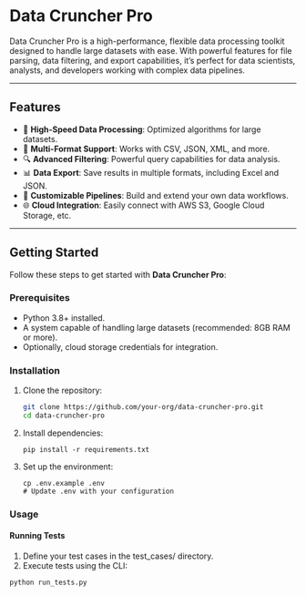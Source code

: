 # Data Cruncher Pro

Data Cruncher Pro is a high-performance, flexible data processing toolkit designed to handle large datasets with ease. With powerful features for file parsing, data filtering, and export capabilities, it’s perfect for data scientists, analysts, and developers working with complex data pipelines.

---

## Features

- 🚀 **High-Speed Data Processing**: Optimized algorithms for large datasets.
- 📁 **Multi-Format Support**: Works with CSV, JSON, XML, and more.
- 🔍 **Advanced Filtering**: Powerful query capabilities for data analysis.
- 📊 **Data Export**: Save results in multiple formats, including Excel and JSON.
- 🔧 **Customizable Pipelines**: Build and extend your own data workflows.
- 🌐 **Cloud Integration**: Easily connect with AWS S3, Google Cloud Storage, etc.

---

## Getting Started

Follow these steps to get started with **Data Cruncher Pro**:

### Prerequisites

- Python 3.8+ installed.
- A system capable of handling large datasets (recommended: 8GB RAM or more).
- Optionally, cloud storage credentials for integration.

### Installation

1. Clone the repository:
   ```bash
   git clone https://github.com/your-org/data-cruncher-pro.git
   cd data-cruncher-pro
   ```
2. Install dependencies:
   ```
   pip install -r requirements.txt
   ```
3. Set up the environment:
   ```
   cp .env.example .env
   # Update .env with your configuration
   ```
### Usage
#### Running Tests
1. Define your test cases in the test_cases/ directory.
2. Execute tests using the CLI:
```
python run_tests.py
```
